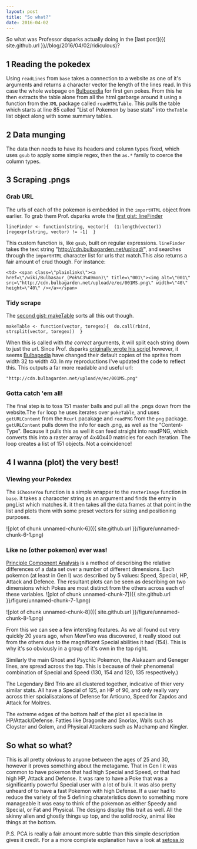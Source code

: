 ```yaml
---
layout: post
title: "So what?"
date: 2016-04-02
---
```

  
So what was Professor dsparks actually doing in the [last post]({{ site.github.url  }}//blog/2016/04/02/ridiculous)?

## 1 Reading the pokedex

Using `readLines` from `base` takes a connection to a website as one of it's arguments and returns a character vector the length of the lines read. In this case the whole webpage on [Bulbapedia](http://bulbapedia.bulbagarden.net/wiki/List_of_Pok%C3%A9mon_by_base_stats_(Generation_I)) for first gen pokes. From this he then extracts the table alone from all the html garbarge around it using a function from the `XML` package called `readHTMLTable`. This pulls the table which starts at line 85 called "List of Pokemon by base stats" into `theTable` list object along with some summary tables.

## 2 Data munging

The data then needs to have its headers and column types fixed, which uses `gsub` to apply some simple regex, then the `as.*` family to coerce the column types.

## 3 Scraping .pngs

### Grab URL

The urls of each of the pokemon is embedded in the `importHTML` object from earlier. To grab them Prof. dsparks wrote the [first gist: lineFinder](https://gist.github.com/dsparks/818983/)

```{r}
lineFinder <- function(string, vector){  (1:length(vector))[regexpr(string, vector) != -1]  }
```

This custom function is, like `gsub`, built on regular expressions. `lineFinder` takes the text string "http://cdn.bulbagarden.net/upload/", and searches through the `importHTML` character list for urls that match.This also returns a fair amount of crud though. For instance:

`<td> <span class=\"plainlinks\"><a href=\"/wiki/Bulbasaur_(Pok%C3%A9mon)\" title=\"001\"><img alt=\"001\" src=\"http://cdn.bulbagarden.net/upload/e/ec/001MS.png\" width=\"40\" height=\"40\" /></a></span>`

### Tidy scrape

The [second gist: makeTable](https://gist.github.com/dsparks/818986) sorts all this out though.

```{r}
makeTable <- function(vector, toregex){  do.call(rbind, strsplit(vector, toregex))  }
```

When this is called with *the correct* arguments, it will split each string down to just the url. Since Prof. dsparks [originally wrote his script](https://gist.github.com/dsparks/3883468) however, it seems [Bulbapedia](http://bulbapedia.bulbagarden.net/wiki/Main_Page) have changed their default copies of the sprites from width 32 to width 40. In my reproductions I've updated the code to reflect this. This outputs a far more readable and useful url:

`"http://cdn.bulbagarden.net/upload/e/ec/001MS.png"`

### Gotta catch 'em all!

The final step is to toss 151 master balls and pull all the .pngs down from the website.The `for` loop he uses iterates over `pokeTable`, and uses `getURLContent` from the `Rcurl` pacakage and `readPNG` from the `png` package. `getURLContent` pulls down the info for each .png, as well as the "Content-Type". Because it pulls this as well it can feed straight into readPNG, which converts this into a raster array of 4x40x40 matricies for each iteration. The loop creates a list of 151 objects. Not a coincidence!

## 4 I wanna (plot) the very best!

### Viewing your Pokedex

The `iChooseYou` function is a simple wrapper to the `rasterImage` function in `base`. it takes a characcter string as an argument and finds the entry in pngList which matches it. it then takes all the data.frames at that point in the list and plots them with some preset vectors for sizing and positioning purposes.

![plot of chunk unnamed-chunk-6]({{ site.github.url  }}/figure/unnamed-chunk-6-1.png)

### Like no (other pokemon) ever was!

[Principle Component Analysis](https://en.wikipedia.org/wiki/Principal_component_analysis) is a method of describing the relative differences of a data set over a number of different dimensions. Each pokemon (at least in Gen I) was described by 5 values: Speed, Special, HP, Attack and Defence. The resultant plots can be seen as describing on two dimensions which Pokes are most distinct from the others across each of these variables.
![plot of chunk unnamed-chunk-7]({{ site.github.url  }}/figure/unnamed-chunk-7-1.png)

![plot of chunk unnamed-chunk-8]({{ site.github.url  }}/figure/unnamed-chunk-8-1.png)

From this we can see a few intersting features. As we all found out very quickly 20 years ago, when MewTwo was discovered, it really stood out from the others due to the magnificent Special abilities it had (154). This is why it's so obviously in a group of it's own in the top right. 

Similarly the main Ghost and Psychic Pokemon, the  Alakazam and Geneger lines, are spread across the top. This is because of their phenomenal combination of Special and Speed (130, 154 and 120, 135 respectively.)

The Legendary Bird Trio are all clustered together, indicative of thier very similar stats. All have a Special of 125, an HP of 90, and only really vary across thier spcialisataions of Defense for Articuno, Speed for Zapdos and Attack for Moltres. 

The extreme edges of the bottom half of the plot all specialise in HP/Attack/Defense. Fatties like Dragonite and Snorlax, Walls such as Cloyster and Golem, and Physical Attackers such as Machamp and Kingler.

## So what so what?

This is all pretty obvious to anyone between the ages of 25 and 30, however it proves something about the metagame. That in Gen I it was common to have pokemon that had high Special and Speed, or that had high HP, Attack and Defense. It was rare to have a Poke that was a significantly powerful Special user with a lot of bulk. It was also pretty unheard of to have a fast Pokemon with high Defense. If a user had to reduce the variety of the 5 defining charateristics down to something more manageable it was easy to think of the pokemon as either Speedy and Special, or Fat and Physical. The designs display this trait as well. All the skinny alien and ghostly things up top, and the solid rocky, animal like things at the bottom.

P.S. PCA is really a fair amount more subtle than this simple description gives it credit. For a a more complete explanation have a look at [setosa.io](http://setosa.io/ev/principal-component-analysis/)